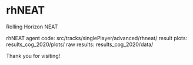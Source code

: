# rhNEAT
Rolling Horizon NEAT

rhNEAT agent code: src/tracks/singlePlayer/advanced/rhneat/
result plots: results_cog_2020/plots/
raw results: results_cog_2020/data/


Thank you for visiting!
